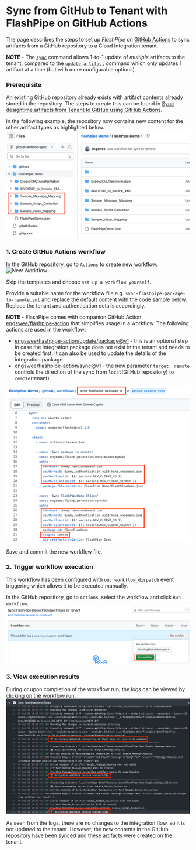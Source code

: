 # Sync from GitHub to Tenant with FlashPipe on GitHub Actions
The page describes the steps to set up _FlashPipe_ on [GitHub Actions](https://github.com/features/actions) to sync artifacts from a GitHub repository to a Cloud Integration tenant.

**NOTE** - The [`sync`](flashpipe-cli.md#4-sync) command allows 1-to-1 update of _multiple_ artifacts to the tenant, compared to the [`update artifact`](flashpipe-cli.md#1-update-artifact) command which only updates 1 artifact at a time (but with more configurable options).

### Prerequisite
An existing GitHub repository already exists with artifact contents already stored in the repository. The steps to create this can be found in [Sync designtime artifacts from Tenant to GitHub using GitHub Actions](github-actions-sync.md).

In the following example, the repository now contains new content for the other artifact types as highlighted below.
![Repository Files](images/setup/git-sync-to-remote/00_repo_files.png)

### 1. Create GitHub Actions workflow
In the GitHub repository, go to `Actions` to create new workflow.
![New Workflow](images/setup/git-sync/03a_new_workflow.png)

Skip the templates and choose `set up a workflow yourself`.

Provide a suitable name for the workflow file e.g. `sync-flashpipe-package-to-remote.yml` and replace the default content with the code sample below. Replace the tenant and authentication details accordingly.

**NOTE** - FlashPipe comes with companion GitHub Action [engswee/flashpipe-action](https://github.com/engswee/flashpipe-action) that simplifies usage in a workflow. The following actions are used in the workflow:
- [engswee/flashpipe-action/update/package@v1](https://github.com/engswee/flashpipe-action#update-package) - this is an optional step in case the integration package does not exist in the tenant and needs to be created first. It can also be used to update the details of the integration package.
- [engswee/flashpipe-action/sync@v1](https://github.com/engswee/flashpipe-action#sync) - the new parameter `target: remote` controls the direction of the sync from `local`(GitHub repository) to `remote`(tenant).

![Sync Workflow](images/setup/git-sync-to-remote/01_sync_remote_workflow.png)

<script src="https://gist.github.com/engswee/2c5180055b15a37daacbd256937be482.js"></script>

Save and commit the new workflow file.

### 2. Trigger workflow execution
This workflow has been configured with `on: workflow_dispatch` event triggering which allows it to be executed manually.

In the GitHub repository, go to `Actions`, select the workflow and click `Run workflow`.
![Execute Workflow](images/setup/git-sync-to-remote/02_run_sync_remote_workflow.png)

### 3. View execution results

During or upon completion of the workflow run, the logs can be viewed by clicking on the workflow run.
![Workflow Logs](images/setup/git-sync-to-remote/03_sync_remote_logs.png)

As seen from the logs, there are no changes to the integration flow, so it is not updated to the tenant. However, the new contents in the GitHub repository have been synced and these artifacts were created on the tenant. 
